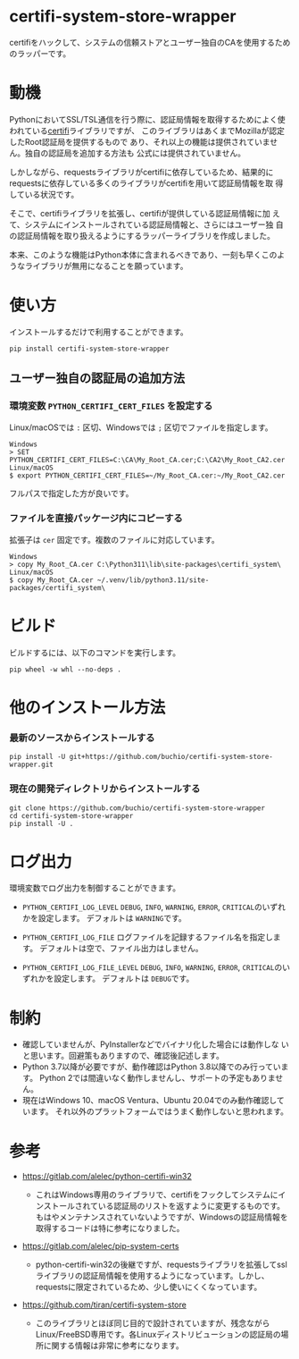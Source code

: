 # certifi-system-store-wrapper
certifiをハックして、システムの信頼ストアとユーザー独自のCAを使用するためのラッパーです。

# 動機

PythonにおいてSSL/TSL通信を行う際に、認証局情報を取得するためによく使
われている[certifi](https://pypi.org/project/certifi/)ライブラリですが、
このライブラリはあくまでMozillaが認定したRoot認証局を提供するもので
あり、それ以上の機能は提供されていません。独自の認証局を追加する方法も
公式には提供されていません。

しかしながら、requestsライブラリがcertifiに依存しているため、結果的に
requestsに依存している多くのライブラリがcertifiを用いて認証局情報を取
得している状況です。

そこで、certifiライブラリを拡張し、certifiが提供している認証局情報に加
えて、システムにインストールされている認証局情報と、さらにはユーザー独
自の認証局情報を取り扱えるようにするラッパーライブラリを作成しました。

本来、このような機能はPython本体に含まれるべきであり、一刻も早くこのよ
うなライブラリが無用になることを願っています。

# 使い方

インストールするだけで利用することができます。

    pip install certifi-system-store-wrapper

## ユーザー独自の認証局の追加方法

### 環境変数 `PYTHON_CERTIFI_CERT_FILES` を設定する

Linux/macOSでは `:` 区切、Windowsでは `;` 区切でファイルを指定します。

    Windows
    > SET PYTHON_CERTIFI_CERT_FILES=C:\CA\My_Root_CA.cer;C:\CA2\My_Root_CA2.cer
    Linux/macOS
    $ export PYTHON_CERTIFI_CERT_FILES=~/My_Root_CA.cer:~/My_Root_CA2.cer


フルパスで指定した方が良いです。

### ファイルを直接パッケージ内にコピーする

拡張子は `cer` 固定です。複数のファイルに対応しています。

    Windows
    > copy My_Root_CA.cer C:\Python311\lib\site-packages\certifi_system\
    Linux/macOS
    $ copy My_Root_CA.cer ~/.venv/lib/python3.11/site-packages/certifi_system\


# ビルド

ビルドするには、以下のコマンドを実行します。

    pip wheel -w whl --no-deps .


# 他のインストール方法

### 最新のソースからインストールする

    pip install -U git+https://github.com/buchio/certifi-system-store-wrapper.git

### 現在の開発ディレクトリからインストールする

    git clone https://github.com/buchio/certifi-system-store-wrapper
    cd certifi-system-store-wrapper
    pip install -U .

# ログ出力

環境変数でログ出力を制御することができます。

- `PYTHON_CERTIFI_LOG_LEVEL`
  `DEBUG`, `INFO`, `WARNING`, `ERROR`, `CRITICAL`のいずれかを設定します。
  デフォルトは `WARNING`です。

- `PYTHON_CERTIFI_LOG_FILE`
  ログファイルを記録するファイル名を指定します。
  デフォルトは空で、ファイル出力はしません。

- `PYTHON_CERTIFI_LOG_FILE_LEVEL`
  `DEBUG`, `INFO`, `WARNING`, `ERROR`, `CRITICAL`のいずれかを設定します。
  デフォルトは `DEBUG`です。

# 制約

- 確認していませんが、PyInstallerなどでバイナリ化した場合には動作しな
  いと思います。回避策もありますので、確認後記述します。
- Python 3.7以降が必要ですが、動作確認はPython 3.8以降でのみ行っています。
  Python 2では間違いなく動作しませんし、サポートの予定もありません。
- 現在はWindows 10、macOS Ventura、Ubuntu 20.04でのみ動作確認しています。
  それ以外のプラットフォームではうまく動作しないと思われます。

# 参考
- https://gitlab.com/alelec/python-certifi-win32
  - これはWindows専用のライブラリで、certifiをフックしてシステムにインストールされている認証局のリストを返すように変更するものです。もはやメンテナンスされていないようですが、Windowsの認証局情報を取得するコードは特に参考になりました。

- https://gitlab.com/alelec/pip-system-certs
  - python-certifi-win32の後継ですが、requestsライブラリを拡張してsslライブラリの認証局情報を使用するようになっています。しかし、requestsに限定されているため、少し使いにくくなっています。

- https://github.com/tiran/certifi-system-store
  - このライブラリとほぼ同じ目的で設計されていますが、残念ながらLinux/FreeBSD専用です。各Linuxディストリビューションの認証局の場所に関する情報は非常に参考になります。
